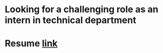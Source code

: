 # Looking for a challenging role as an intern in technical department
# Resume [link](https://shivam043.github.io/internresume1.pdf)
